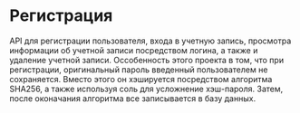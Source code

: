 # Регистрация
API для регистрации пользователя, входа в учетную запись, просмотра информации об учетной записи посредством логина, а также и удаление учетной записи.
Оссобенность этого проекта в том, что при регистрации, оригинальный пароль введенный пользователем не сохраняется. Вместо этого он хэшируется посредством алгоритма SHA256, а также используя соль для усложнение хэш-пароля. Затем, после оконачания алгоритма все записывается в базу данных.
